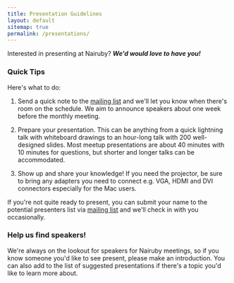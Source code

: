 ```yaml
---
title: Presentation Guidelines
layout: default
sitemap: true
permalink: /presentations/
---
```



Interested in presenting at Nairuby? _**We'd would love to have you!**_

### Quick Tips

Here's what to do:

1. Send a quick note to the [mailing list][mail-list] and we'll let you know
when there's room on the schedule. We aim to announce speakers about one week
before the monthly meeting.

2. Prepare your presentation. This can be anything from a quick lightning talk
with whiteboard drawings to an hour-long talk with 200 well-designed slides. 
Most meetup presentations are about 40 minutes with 10 minutes for questions, but
shorter and longer talks can be accommodated.

3. Show up and share your knowledge! If you need the projector, be sure to bring
any adapters you need to connect e.g. VGA, HDMI and DVI connectors especially
for the Mac users.

If you're not quite ready to present, you can submit your name to the potential
presenters list via [mailing list][mail-list] and we'll check in with you
occasionally.

### Help us find speakers!

We're always on the lookout for speakers for Nairuby meetings, so if you know
someone you'd like to see present, please make an introduction. You can also add
to the list of suggested presentations if there's a topic you'd like to learn
more about.

[mail-list]: https://groups.google.com/forum/#!forum/nairuby
